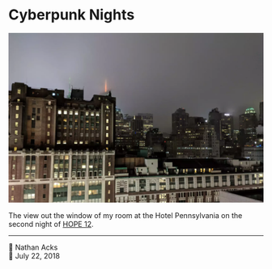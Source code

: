 # Cyberpunk Nights

![A New York City skyline at night](assets/7d8d05bf92d1190b6859cab600b63c56.webp)

The view out the window of my room at the Hotel Pennsylvania on the second night of [HOPE 12](https://xii.hope.net/).

- - - -

👤 Nathan Acks  
📅 July 22, 2018
